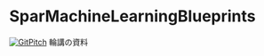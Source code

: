 # SparMachineLearningBlueprints
[![GitPitch](https://gitpitch.com/assets/badge.svg)](https://gitpitch.com/chie8842/SparkMachineLearningBlueprints/master?grs=github&t=moon)
輪講の資料
